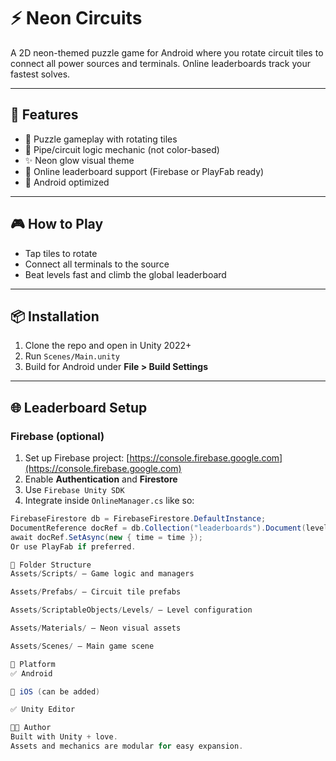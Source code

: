 # ⚡ Neon Circuits

A 2D neon-themed puzzle game for Android where you rotate circuit tiles to connect all power sources and terminals. Online leaderboards track your fastest solves.

---

## 🚀 Features

- 🧠 Puzzle gameplay with rotating tiles
- 🔄 Pipe/circuit logic mechanic (not color-based)
- ✨ Neon glow visual theme
- 📶 Online leaderboard support (Firebase or PlayFab ready)
- 📱 Android optimized

---

## 🎮 How to Play

- Tap tiles to rotate
- Connect all terminals to the source
- Beat levels fast and climb the global leaderboard

---

## 📦 Installation

1. Clone the repo and open in Unity 2022+
2. Run `Scenes/Main.unity`
3. Build for Android under **File > Build Settings**

---

## 🌐 Leaderboard Setup

### Firebase (optional)

1. Set up Firebase project: [https://console.firebase.google.com](https://console.firebase.google.com)
2. Enable **Authentication** and **Firestore**
3. Use `Firebase Unity SDK`
4. Integrate inside `OnlineManager.cs` like so:

```csharp
FirebaseFirestore db = FirebaseFirestore.DefaultInstance;
DocumentReference docRef = db.Collection("leaderboards").Document(levelID);
await docRef.SetAsync(new { time = time });
Or use PlayFab if preferred.

📁 Folder Structure
Assets/Scripts/ — Game logic and managers

Assets/Prefabs/ — Circuit tile prefabs

Assets/ScriptableObjects/Levels/ — Level configuration

Assets/Materials/ — Neon visual assets

Assets/Scenes/ — Main game scene

📱 Platform
✅ Android

🔲 iOS (can be added)

✅ Unity Editor

🧑‍💻 Author
Built with Unity + love.
Assets and mechanics are modular for easy expansion.

